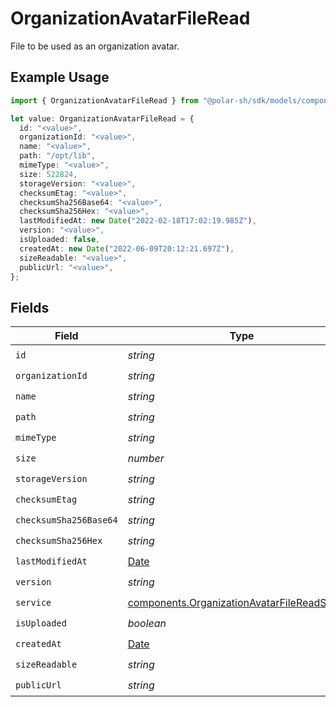 # OrganizationAvatarFileRead

File to be used as an organization avatar.

## Example Usage

```typescript
import { OrganizationAvatarFileRead } from "@polar-sh/sdk/models/components";

let value: OrganizationAvatarFileRead = {
  id: "<value>",
  organizationId: "<value>",
  name: "<value>",
  path: "/opt/lib",
  mimeType: "<value>",
  size: 522824,
  storageVersion: "<value>",
  checksumEtag: "<value>",
  checksumSha256Base64: "<value>",
  checksumSha256Hex: "<value>",
  lastModifiedAt: new Date("2022-02-18T17:02:19.985Z"),
  version: "<value>",
  isUploaded: false,
  createdAt: new Date("2022-06-09T20:12:21.697Z"),
  sizeReadable: "<value>",
  publicUrl: "<value>",
};
```

## Fields

| Field                                                                                                        | Type                                                                                                         | Required                                                                                                     | Description                                                                                                  |
| ------------------------------------------------------------------------------------------------------------ | ------------------------------------------------------------------------------------------------------------ | ------------------------------------------------------------------------------------------------------------ | ------------------------------------------------------------------------------------------------------------ |
| `id`                                                                                                         | *string*                                                                                                     | :heavy_check_mark:                                                                                           | N/A                                                                                                          |
| `organizationId`                                                                                             | *string*                                                                                                     | :heavy_check_mark:                                                                                           | N/A                                                                                                          |
| `name`                                                                                                       | *string*                                                                                                     | :heavy_check_mark:                                                                                           | N/A                                                                                                          |
| `path`                                                                                                       | *string*                                                                                                     | :heavy_check_mark:                                                                                           | N/A                                                                                                          |
| `mimeType`                                                                                                   | *string*                                                                                                     | :heavy_check_mark:                                                                                           | N/A                                                                                                          |
| `size`                                                                                                       | *number*                                                                                                     | :heavy_check_mark:                                                                                           | N/A                                                                                                          |
| `storageVersion`                                                                                             | *string*                                                                                                     | :heavy_check_mark:                                                                                           | N/A                                                                                                          |
| `checksumEtag`                                                                                               | *string*                                                                                                     | :heavy_check_mark:                                                                                           | N/A                                                                                                          |
| `checksumSha256Base64`                                                                                       | *string*                                                                                                     | :heavy_check_mark:                                                                                           | N/A                                                                                                          |
| `checksumSha256Hex`                                                                                          | *string*                                                                                                     | :heavy_check_mark:                                                                                           | N/A                                                                                                          |
| `lastModifiedAt`                                                                                             | [Date](https://developer.mozilla.org/en-US/docs/Web/JavaScript/Reference/Global_Objects/Date)                | :heavy_check_mark:                                                                                           | N/A                                                                                                          |
| `version`                                                                                                    | *string*                                                                                                     | :heavy_check_mark:                                                                                           | N/A                                                                                                          |
| `service`                                                                                                    | [components.OrganizationAvatarFileReadService](../../models/components/organizationavatarfilereadservice.md) | :heavy_check_mark:                                                                                           | N/A                                                                                                          |
| `isUploaded`                                                                                                 | *boolean*                                                                                                    | :heavy_check_mark:                                                                                           | N/A                                                                                                          |
| `createdAt`                                                                                                  | [Date](https://developer.mozilla.org/en-US/docs/Web/JavaScript/Reference/Global_Objects/Date)                | :heavy_check_mark:                                                                                           | N/A                                                                                                          |
| `sizeReadable`                                                                                               | *string*                                                                                                     | :heavy_check_mark:                                                                                           | N/A                                                                                                          |
| `publicUrl`                                                                                                  | *string*                                                                                                     | :heavy_check_mark:                                                                                           | N/A                                                                                                          |